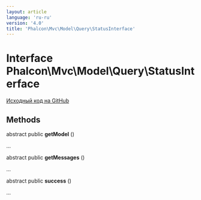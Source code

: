 ```yaml
---
layout: article
language: 'ru-ru'
version: '4.0'
title: 'Phalcon\Mvc\Model\Query\StatusInterface'
---
```

# Interface **Phalcon\Mvc\Model\Query\StatusInterface**

<a href="https://github.com/phalcon/cphalcon/tree/v4.0.0/phalcon/mvc/model/query/statusinterface.zep" class="btn btn-default btn-sm">Исходный код на GitHub</a>

## Methods

abstract public **getModel** ()

...

abstract public **getMessages** ()

...

abstract public **success** ()

...